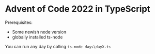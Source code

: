 ﻿# Advent of Code 2022 in TypeScript

Prerequisites:
- Some newish node version
- globally installed ts-node

You can run any day by calling `ts-node days\dayX.ts`
